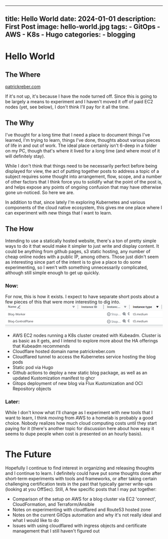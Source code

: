 
---
title: Hello World
date: 2024-01-01
description: First Post
image: hello-world.jpg
tags: 
    - GitOps
    - AWS
    - K8s
    - Hugo
categories:
    - blogging
---
# Hello World

## The Where

[patrickreber.com](https://patrickreber.com)

If it's not up, it's because I have the node turned off. Since this is going to be largely a means to experiment and I haven't moved it off of paid EC2 nodes (yet, see below), I don't think I'll pay for it all the time. 

## The Why
I've thought for a long time that I need a place to document things I've learned, I'm trying to learn, things I've done, thoughts about various pieces of life in and out of work. The ideal place certainly isn't 6-deep in a folder on my PC, though that's where it lived for a long time (and where most of it will definitely stay). 

While I don't think that things need to be necessarily perfect before being displayed for view, the act of putting together posts to address a topic of a subject requires some thought into arrangement, flow, scope, and a number of other factors that I think force you to solidify what the point of the post is, and helps expose any points of ongoing confusion that may have otherwise gone un-noticed. So here we are. 

In addition to that, since lately I'm exploring Kubernetes and various components of the cloud native ecosystem, this gives me one place where I can experiment with new things that I want to learn. 

## The How
Intending to use a statically hosted website, there's a ton of pretty simple ways to do it that would make it simpler to just write and display content. It could be anything from github pages, s3 static hosting, any number of cheap online nodes with a public IP, among others. Those just didn't seem as interesting since part of the intent is to give a place to do some experimenting, so I wen't with something unnecessarily complicated, although still simple enough to get up quickly. 

### Now: 
For now, this is how it exists. I expect to have separate short posts about a few pieces of this that were more interesting to dig into. 
![EC2 Nodes](Startup_1.png)
* AWS EC2 nodes running a K8s cluster created with Kubeadm. Cluster is as basic as it gets, and I intend to explore more about the HA offerings that Kubeadm recommends
* Cloudflare hosted domain name patrickreber.com
* Cloudflared tunnel to access the Kubernetes service hosting the blog pods
* Static pod via Hugo
* Github actions to deploy a new static blog package, as well as an updated Kustomization manifest to ghcr
* Gitops deployment of new blog via Flux Kustomization and OCI Repository objects

### Later:
While I don't know what I'll change as I experiment with new tools that I want to learn, I think moving from AWS to a homelab is probably a good choice. Nobody realizes how much cloud computing costs until they start paying for it (there's another topic for discussion here about how easy it seems to dupe people when cost is presented on an hourly basis).

# The Future
Hopefully I continue to find interest in organizing and releasing thoughts and I continue to learn. I definitely could have put some thoughts done after short-term experiments with tools and frameworks, or after taking certain challenging certification tests in the past that typically garner write-ups (looking at you OffSec). Still, A few specific posts that I may put together: 
* Comparison of the setup on AWS for a blog cluster via EC2 'connect', CloudFormation, and Terraform/Ansible
* Notes on experimenting with cloudflared and Route53 hosted zone
* Notes on the current GitOps automation and why it's not really ideal and what I would like to do
* Issues with using cloudflared with ingress objects and certificate management that I still haven't figured out
